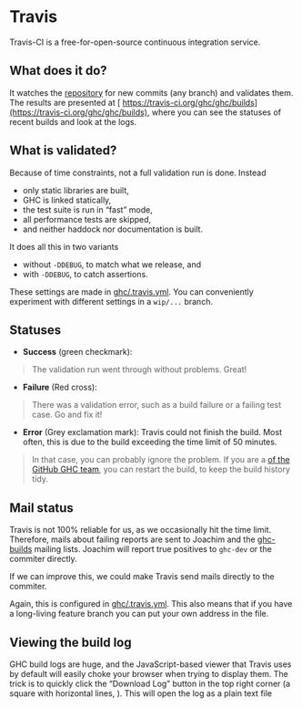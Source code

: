 # Travis


Travis-CI is a free-for-open-source continuous integration service.

## What does it do?


It watches the [repository](repositories) for new commits (any branch) and validates them. The results are presented at [ https://travis-ci.org/ghc/ghc/builds](https://travis-ci.org/ghc/ghc/builds), where you can see the statuses of recent builds and look at the logs. 

## What is validated?


Because of time constraints, not a full validation run is done. Instead

- only static libraries are built,
- GHC is linked statically,
- the test suite is run in “fast” mode,
- all performance tests are skipped,
- and neither haddock nor documentation is built.


It does all this in two variants

- without `-DDEBUG`, to match what we release, and
- with `-DDEBUG`, to catch assertions.


These settings are made in [ghc/.travis.yml](/trac/ghc/browser/ghc/.travis.yml)[](/trac/ghc/export/HEAD/ghc/.travis.yml). You can conveniently experiment with different settings in a `wip/...` branch.

## Statuses

- **Success** (green checkmark):

>
> The validation run went through without problems. Great!

- **Failure** (Red cross):

>
> There was a validation error, such as a build failure or a failing test case. Go and fix it!

- **Error** (Grey exclamation mark): Travis could not finish the build. Most often, this is due to the build exceeding the time limit of 50 minutes. 

>
> In that case, you can probably ignore the problem. If you are a [ of the GitHub GHC team](https://github.com/orgs/ghc/members|member), you can restart the build, to keep the build history tidy.

## Mail status


Travis is not 100% reliable for us, as we occasionally hit the time limit. Therefore, mails about failing reports are sent to Joachim and the [ghc-builds](mailing-lists-and-irc) mailing lists. Joachim will report true positives to `ghc-dev` or the commiter directly.


If we can improve this, we could make Travis send mails directly to the commiter.


Again, this is configured in [ghc/.travis.yml](/trac/ghc/browser/ghc/.travis.yml)[](/trac/ghc/export/HEAD/ghc/.travis.yml). This also means that if you have a long-living feature branch you can put your own address in the file.

## Viewing the build log


GHC build logs are huge, and the JavaScript-based viewer that Travis uses by default will easily choke your browser when trying to display them. The trick is to quickly click the “Download Log” button in the top right corner (a square with horizontal lines, [](https://travis-ci.org/images/icons/logs.svg)). This will open the log as a plain text file
 
